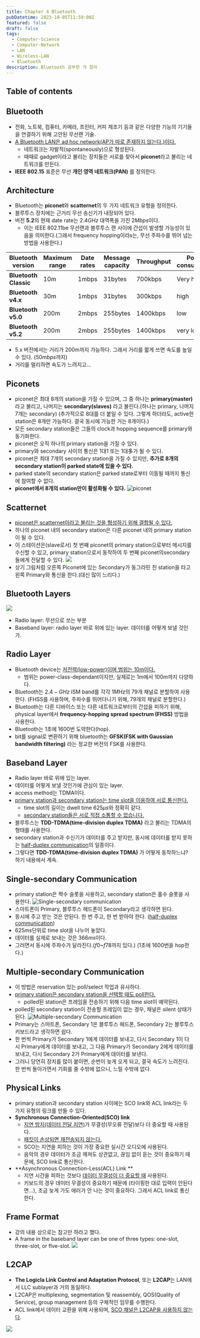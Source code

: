 ```yaml
---
title: Chapter 4 Bluetooth
pubDatetime: 2023-10-05T11:59:00Z
featured: false
draft: false
tags:
  - Computer-Science
  - Computer-Network
  - LAN
  - Wireless-LAN
  - Bluetooth
description: Bluetooth 공부한 거 정리
---
```


## Table of contents

## Bluetooth

- 전화, 노트북, 컴퓨터, 카메라, 프린터, 커피 제조기 등과 같은 다양한 기능의 기기들을 연결하기 위해 고안된 무선랜 기술.
- <u>A Bluetooth LAN은 ad hoc network(AP가 따로 존재하지 않는다.)이다.</u>
  - 네트워크는 자발적(spontaneously)으로 형성된다.
  - 때때로 gadget이라고 불리는 장치들은 서로를 찾아서 **piconet**라고 불리는 네트워크를 만든다.
- **IEEE 802.15** 표준은 무선 **개인 영역 네트워크(PAN)** 를 정의한다.

## Architecture

- Bluetooth는 **piconet**와 **scatternet**의 두 가지 네트워크 유형을 정의한다.
- 블루투스 장치에는 근거리 무선 송신기가 내장되어 있다.
- 버전 **5.2**의 현재 date rate는 $2.4GHz$ 대역폭을 가진 $2Mbps$이다.
  - 이는 IEEE 802.11be 무선랜과 블루투스 랜 사이에 간섭이 발생할 가능성이 있음을 의미한다.(그래서 frequency hopping이라s는, 무선 주파수를 뛰어 넘는 방법을 사용한다.)

| Bluetooth version     | Maximum range | Date rates | Message capacity | Throughput | Power consumption |
| --------------------- | ------------- | ---------- | ---------------- | ---------- | ----------------- |
| **Bluetooth Classic** | 10m           | 1mbps      | 31bytes          | 700kbps    | Very high         |
| **Bluetooth v4.x**    | 30m           | 1mbps      | 31bytes          | 300kbps    | high              |
| **Bluetooth v5.0**    | 200m          | 2mbps      | 255bytes         | 1400kbps   | low               |
| **Bluetooth v5.2**    | 200m          | 2mbps      | 255bytes         | 1400kbps   | very low          |

- 5.x 버전에서는 거리가 200m까지 가능하다. 그래서 거리를 짧게 쓰면 속도를 높일 수 있다. ($50mbps$까지)
- 거리를 멀리하면 속도가 느려지고...

## Piconets

- piconet은 최대 8개의 station을 가질 수 있으며, 그 중 하나는 **primary(master)** 라고 불리고, 나머지는 **secondary(slaves)** 라고 불린다.(하나는 primary, 나머지 7개는 secondary) (추가적으로 8대를 더 붙일 수 있다. 그렇게 하더라도, active한 station은 8개만 가능하다. 결국 동시에 가능한 거는 8개이다.)
- 모든 secondary station들은 그들의 clock과 hopping sequence를 primary와 동기화한다.
- piconet은 오직 하나의 primary station을 가질 수 있다.
- primary와 secondary 사이의 통신은 1대1 또는 1대多가 될 수 있다.
- piconet은 최대 7개의 secondary station을 가질 수 있지만, **추가로 8개의 secondary station이 parked state에 있을 수 있다.**
- parked state의 secondary station은 parked state로부터 이동될 때까지 통신에 참여할 수 없다.
- **piconet에서 8개의 station만이 활성화될 수 있다.**
  ![piconet](https://res.cloudinary.com/gyunseo-blog/image/upload/f_auto/v1699084869/image_po3pgh.png)

## Scatternet

- <u>piconet은 scatternet이라고 불리는 것을 형성하기 위해 결합될 수 있다.</u>
- 하나의 piconet 내의 secondary station은 다른 piconet 내의 primary station이 될 수 있다.
- 이 스테이션은(slave로서) 첫 번째 piconet의 primary station으로부터 메시지를 수신할 수 있고, primary station으로서 동작하여 두 번째 piconet의secondary들에게 전달할 수 있다.
  ![](https://res.cloudinary.com/gyunseo-blog/image/upload/f_auto/v1699086717/image_ym9fit.png)
- 상기 그림처럼 오른쪽 Piconet에 있는 Secondary가 동그라민 친 station을 타고 왼쪽 Primary와 통신을 한다.(대신 많이 느리다.)

## Bluetooth Layers

![](https://res.cloudinary.com/gyunseo-blog/image/upload/f_auto/v1699087517/image_hgbmyw.png)

- Radio layer: 무선으로 쏘는 부분
- Baseband layer: radio layer 바로 위에 있는 layer. 데이터를 어떻게 보낼 것인가.

## Radio Layer

- Bluetooth device는 <u>저전력(low-power)이며 범위는 10m이다.</u>
  - 범위는 power-class-dependant이지만, 실제로는 $1m$에서 $100m$까지 다양하다.
- Bluetooth는 $2.4-GHz$ ISM band를 각각 $1MHz$의 79개 채널로 분할하여 사용한다. (FHSS를 사용하며, 주파수를 뛰어다니기 위해, 79개의 채널로 분할한다.)
- Bluetooth는 다른 디바이스 또는 다른 네트워크로부터의 간섭을 피하기 위해, physical layer에서 **frequency-hopping spread spectrum (FHSS)** 방법을 사용한다.
- Bluetooth는 1초에 1600번 도약한다(hop).
- bit를 signal로 변환하기 위해 bluetooth는 **GFSK(FSK with Gaussian bandwidth filtering)** 라는 정교한 버전의 FSK를 사용한다.

## Baseband Layer

- Radio layer 바로 위에 있는 layer.
- 데이터를 어떻게 보낼 것인가에 관심이 있는 layer.
- access method는 TDMA이다.
- <u>primary station과 secondary station는 time slot을 이용하여 서로 통신한다.</u>
  - time slot의 길이는 dwell time $625\mu s$와 정확히 같다.
  - <u>secondary station들은 서로 직접 소통할 수 없습니다.</u>
- 블루투스는 **TDD-TDMA(time-division duplex TDMA)** 라고 불리는 TDMA의 형태를 사용한다.
- secondary station과 수신기가 데이터를 주고 받지만, 동시에 데이터를 받지 못하는 <u>half-duplex communication</u>의 일종이다.
- 그렇다면 **TDD-TDMA(time-division duplex TDMA)** 가 어떻게 동작하느냐? 하기 내용에서 계속.

## Single-secondary Communication

- primary station은 짝수 슬롯을 사용하고, secondary station은 홀수 슬롯을 사용한다.
  ![Single-secondary communication](https://res.cloudinary.com/gyunseo-blog/image/upload/f_auto/v1699094221/image_kgax0k.png)
- 스마트폰이 Primary, 블루투스 헤드폰이 Secondary라고 생각하면 된다.
- 동시에 주고 받는 것은 안된다. 한 번 주고, 한 번 받아야 한다. (<u>half-duplex communication</u>)
- $625ms$단위로 time slot을 나누어 놓았다.
- 데이터를 실제로 보내는 것은 $366ms$이다.
- 그러면서 동시에 주파수가 달라진다.($f0$~$f78$까지 있다.) (1초에 1600번을 hop한다.)

## Multiple-secondary Communication

- 이 방법은 reservation 있는 poll/select 작업과 유사하다.
- <u>primary station은 secondary station을 선택할 때도 poll한다.</u>
  - polled된 station은 프레임을 전송하기 위해 다음 time slot이 예약된다.
- polled된 secondary station이 전송할 프레임이 없는 경우, 채널은 silent 상태가 된다.
  ![Multiple-secondary Communication](https://res.cloudinary.com/gyunseo-blog/image/upload/f_auto/v1699119249/image_slrtry.png)
- Primary는 스마트폰, Secondary 1은 블루투스 헤드폰, Secondary 2는 블루투스 키보드라고 생각하면 쉽다.
- 한 번씩 Primary가 Secondary 1에게 데이터를 보내고, 다시 Secondary 1이 다시 Primary에게 데이터를 보내고, 그 다음 Primary가 Secondary 2에게 데이터를 보내고, 다시 Secondary 2가 Primary에게 데이터를 보낸다.
- 그러니 당연히 장치를 많이 붙이면, 순번이 늦게 오게 되고, 결국 속도가 느려진다. 한 번씩 돌아가면서 기회를 줄 수밖에 없으니, 느릴 수밖에 없다.

## Physical Links

- primary station과 secondary station 사이에는 SCO link와 ACL link라는 두 가지 유형의 링크를 만들 수 있다.
- **Synchronous Connection-Oriented(SCO) link**
  - <u>지연 방지(데이터 전달 지연)</u>가 무결성(무오류 전달)보다 더 중요할 때 사용된다.
  - <u>패킷이 손상되면 재전송되지 않는다.</u>
  - SCO는 지연을 피하는 것이 가장 중요한 실시간 오디오에 사용된다.
  - 음악의 경우 데이터가 조금 깨져도 상관없고, 끊임 없이 듣는 것이 중요하기 때문에, SCO link로 통신한다.
- **Asynchronous Connection-Less(ACL) Link **
  - 지연 시간을 피하는 것보다 <u>데이터 무결성이 더 중요할 때</u> 사용된다.
  - 키보드의 경우 데이터 무결성이 중요하기 때문에 (타이핑한 대로 입력이 안된다면...), 조금 늦게 가도 에러가 안 나는 것이 중요하다. 그래서 ACL link로 통신한다.

## Frame Format

- 강의 내용 상으로는 참고만 하라고 했다.
- A frame in the baseband layer can be one of three types: one-slot, three-slot, or flve-slot.
  ![](https://res.cloudinary.com/gyunseo-blog/image/upload/f_auto/v1699120017/image_aclxlb.png)

## L2CAP

- **The Logicla Link Control and Adaptation Protocol**, 또는 **L2CAP**는 LAN에서 LLC sublayer과 거의 동일하다.
- L2CAP은 multiplexing, segmentation 및 reassembly, QOS(Quality of Service), group management 등의 구체적인 임무를 수행한다.
- ACL link에서 데이터 교환을 위해 사용되며, <u>SCO 채널은 L2CAP을 사용하지 않는다</u>.

![](https://res.cloudinary.com/gyunseo-blog/image/upload/f_auto/v1699120427/image_snamza.png)
